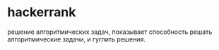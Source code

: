 # hackerrank
решение алгоритмических задач, показывает способность решать алгоритмические задачи, и гуглить решения.
